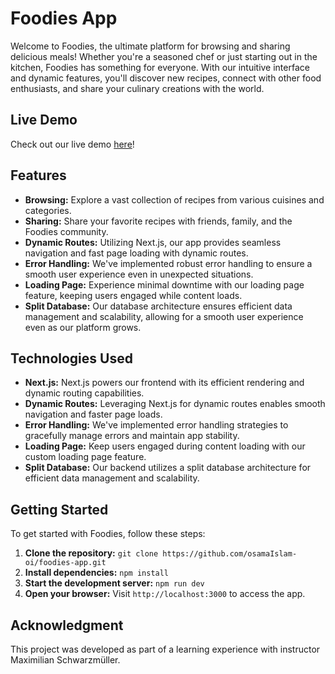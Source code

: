 # Foodies App

Welcome to Foodies, the ultimate platform for browsing and sharing delicious meals! Whether you're a seasoned chef or just starting out in the kitchen, Foodies has something for everyone. With our intuitive interface and dynamic features, you'll discover new recipes, connect with other food enthusiasts, and share your culinary creations with the world.


## Live Demo

Check out our live demo [here](https://foodies-app-nine.vercel.app/)!

## Features

- **Browsing:** Explore a vast collection of recipes from various cuisines and categories.
- **Sharing:** Share your favorite recipes with friends, family, and the Foodies community.
- **Dynamic Routes:** Utilizing Next.js, our app provides seamless navigation and fast page loading with dynamic routes.
- **Error Handling:** We've implemented robust error handling to ensure a smooth user experience even in unexpected situations.
- **Loading Page:** Experience minimal downtime with our loading page feature, keeping users engaged while content loads.
- **Split Database:** Our database architecture ensures efficient data management and scalability, allowing for a smooth user experience even as our platform grows.

## Technologies Used

- **Next.js:** Next.js powers our frontend with its efficient rendering and dynamic routing capabilities.
- **Dynamic Routes:** Leveraging Next.js for dynamic routes enables smooth navigation and faster page loads.
- **Error Handling:** We've implemented error handling strategies to gracefully manage errors and maintain app stability.
- **Loading Page:** Keep users engaged during content loading with our custom loading page feature.
- **Split Database:** Our backend utilizes a split database architecture for efficient data management and scalability.

## Getting Started

To get started with Foodies, follow these steps:

1. **Clone the repository:** `git clone https://github.com/osamaIslam-oi/foodies-app.git`
2. **Install dependencies:** `npm install`
3. **Start the development server:** `npm run dev`
4. **Open your browser:** Visit `http://localhost:3000` to access the app.

## Acknowledgment

This project was developed as part of a learning experience with instructor Maximilian Schwarzmüller.
